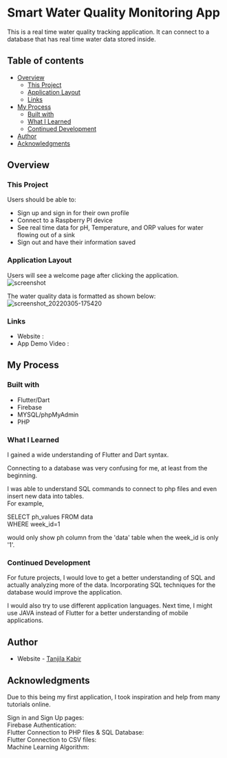 # Smart Water Quality Monitoring App

This is a real time water quality tracking application. It can connect to a database that has real time water data stored inside. 

## Table of contents

- [Overview](#overview)
  - [This Project](#this-project)
  - [Application Layout](#application-layout)
  - [Links](#links)
- [My Process](#my-process)
  - [Built with](#built-with)
  - [What I Learned](#what-i-learned)
  - [Continued Development](#continued-development)
- [Author](#author)
- [Acknowledgments](#acknowledgments)


## Overview

### This Project

Users should be able to:

- Sign up and sign in for their own profile
- Connect to a Raspberry PI device
- See real time data for pH, Temperature, and ORP values for water flowing out of a sink
- Sign out and have their information saved

### Application Layout

Users will see a welcome page after clicking the application. <br/>
![screenshot](https://user-images.githubusercontent.com/70307218/156902890-dea8ebd4-7685-448c-9e75-3c5b715ff176.png)

The water quality data is formatted as shown below: <br/>
![screenshot_20220305-175420](https://user-images.githubusercontent.com/70307218/156902880-511aee97-2de7-491a-8852-43b8e4f9b3b8.png)


### Links

- Website : 
- App Demo Video : 

## My Process

### Built with

- Flutter/Dart
- Firebase
- MYSQL/phpMyAdmin
- PHP

### What I Learned

I gained a wide understanding of Flutter and Dart syntax. <br/>

Connecting to a database was very confusing for me, at least from the beginning. <br/>

I was able to understand SQL commands to connect to php files and even insert new data into tables. <br/>
For example, <br/>

SELECT ph_values FROM data <br/>
   WHERE week_id=1 <br/>
   
would only show ph column from the 'data' table when the week_id is only '1'.  


### Continued Development

For future projects, I would love to get a better understanding of SQL and actually analyzing more of the data. Incorporating SQL techniques for the database would improve the application. <br/>



I would also try to use different application languages. Next time, I might use JAVA instead of Flutter for a better understanding of mobile applications. 

## Author

- Website - [Tanjila Kabir](https://tanjilak.github.io/)

## Acknowledgments

Due to this being my first application, I took inspiration and help from many tutorials online. <br/>

Sign in and Sign Up pages: <br/>
Firebase Authentication:<br/>
Flutter Connection to PHP files & SQL Database:<br/>
Flutter Connection to CSV files:<br/>
Machine Learning Algorithm: <br/>


